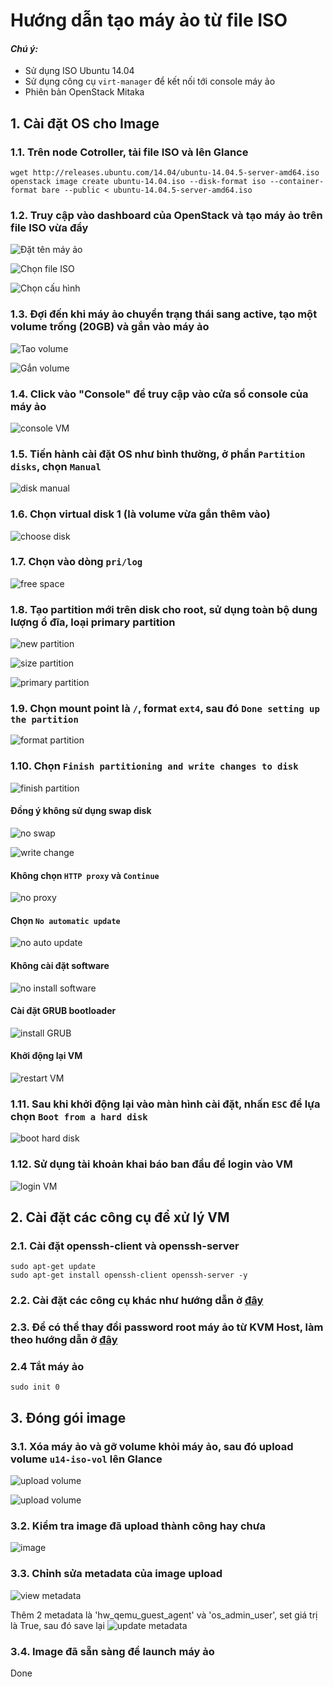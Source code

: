 # Hướng dẫn tạo máy ảo từ file ISO
#### <i>Chú ý: </i>
 - Sử dụng ISO Ubuntu 14.04
 - Sử dụng công cụ `virt-manager` để kết nối tới console máy ảo
 - Phiên bản OpenStack Mitaka

## 1. Cài đặt OS cho Image
### 1.1. Trên node Cotroller, tải file ISO và lên Glance
```
wget http://releases.ubuntu.com/14.04/ubuntu-14.04.5-server-amd64.iso
openstack image create ubuntu-14.04.iso --disk-format iso --container-format bare --public < ubuntu-14.04.5-server-amd64.iso
```

### 1.2. Truy cập vào dashboard của OpenStack và tạo máy ảo trên file ISO vừa đẩy

![Đặt tên máy ảo](/images/buildVM_fromISO_1.jpg)

![Chọn file ISO](/images/buildVM_fromISO_2.jpg)

![Chọn cấu hình](/images/buildVM_fromISO_3.jpg)

### 1.3. Đợi đến khi máy ảo chuyển trạng thái sang active, tạo một volume trống (20GB) và gắn vào máy ảo

![Tao volume](/images/buildVM_fromISO_5.jpg)

![Gắn volume](/images/buildVM_fromISO_6.jpg)

### 1.4. Click vào "Console" để truy cập vào cửa sổ console của máy ảo

![console VM](/images/buildVM_fromISO_4.jpg)

### 1.5. Tiến hành cài đặt OS như bình thường, ở phần `Partition disks`, chọn `Manual`

![disk manual](/images/buildVM_fromISO_7.jpg)

### 1.6. Chọn virtual disk 1 (là volume vừa gắn thêm vào)

![choose disk](/images/buildVM_fromISO_8.jpg)

### 1.7. Chọn vào dòng `pri/log`

![free space](/images/buildVM_fromISO_9.jpg)

### 1.8. Tạo partition mới trên disk cho root, sử dụng toàn bộ dung lượng ổ đĩa, loại primary partition

![new partition](/images/buildVM_fromISO_10.jpg)

![size partition](/images/buildVM_fromISO_11.jpg)

![primary partition](/images/buildVM_fromISO_12.jpg)

### 1.9. Chọn mount point là `/`, format `ext4`, sau đó `Done setting up the partition`

![format partition](/images/buildVM_fromISO_13.jpg)

### 1.10. Chọn `Finish partitioning and write changes to disk`

![finish partition](/images/buildVM_fromISO_14.jpg)

#### Đồng ý không sử dụng swap disk

![no swap](/images/buildVM_fromISO_15.jpg)

![write change](/images/buildVM_fromISO_16.jpg)

#### Không chọn `HTTP proxy` và `Continue`

![no proxy](/images/buildVM_fromISO_17.jpg)

#### Chọn `No automatic update`

![no auto update](/images/buildVM_fromISO_18.jpg)

#### Không cài đặt software

![no install software](/images/buildVM_fromISO_19.jpg)

#### Cài đặt GRUB bootloader

![install GRUB](/images/buildVM_fromISO_20.jpg)

#### Khởi động lại VM

![restart VM](/images/buildVM_fromISO_21.jpg)

### 1.11. Sau khi khởi động lại vào màn hình cài đặt, nhấn `ESC` để lựa chọn `Boot from a hard disk`

![boot hard disk](/images/buildVM_fromISO_22.jpg)

### 1.12. Sử dụng tài khoản khai báo ban đầu để login vào VM

![login VM](/images/buildVM_fromISO_23.jpg)


## 2. Cài đặt các công cụ để xử lý VM
### 2.1. Cài đặt openssh-client và openssh-server
```
sudo apt-get update
sudo apt-get install openssh-client openssh-server -y
```

### 2.2. Cài đặt các công cụ khác như hướng dẫn ở [đây](/docs/Ubuntu14.04_khong_dung_LVM.md)

### 2.3. Để có thể thay đổi password root máy ảo từ KVM Host, làm theo hướng dẫn ở [đây](/docs/Huongdan_changeRootpass_VM.md)

### 2.4 Tắt máy ảo
```
sudo init 0
```

## 3. Đóng gói image
### 3.1. Xóa máy ảo và gỡ volume khỏi máy ảo, sau đó upload volume `u14-iso-vol` lên Glance

![upload volume](/images/buildVM_fromISO_24.jpg)

![upload volume](/images/buildVM_fromISO_25.jpg)

### 3.2. Kiểm tra image đã upload thành công hay chưa

![image](/images/buildVM_fromISO_26.jpg)

### 3.3. Chỉnh sửa metadata của image upload
![view metadata](/images/buildVM_fromISO_27.jpg)

Thêm 2 metadata là 'hw_qemu_guest_agent' và 'os_admin_user', set giá trị là True, sau đó save lại
![update metadata](/images/buildVM_fromISO_28.jpg)

### 3.4. Image đã sẵn sàng để launch máy ảo

Done
